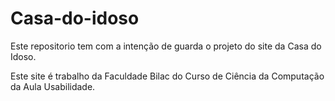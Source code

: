 # Casa-do-idoso

Este repositorio tem com a intenção de guarda o projeto do site da Casa do Idoso.

Este site é trabalho da Faculdade Bilac do Curso de Ciência da Computação da Aula Usabilidade.



